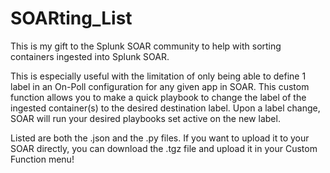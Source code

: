 # SOARting_List

This is my gift to the Splunk SOAR community to help with sorting containers ingested into Splunk SOAR.

This is especially useful with the limitation of only being able to define 1 label in an On-Poll configuration for any given app in SOAR. This custom function allows you to make a quick playbook to change the label of the ingested container(s) to the desired destination label. Upon a label change, SOAR will run your desired playbooks set active on the new label.

Listed are both the .json and the .py files. If you want to upload it to your SOAR directly, you can download the .tgz file and upload it in your Custom Function menu!

